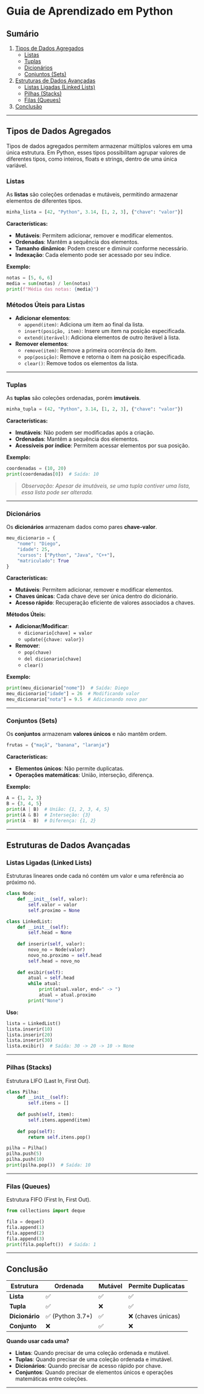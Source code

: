 # Guia de Aprendizado em Python

## Sumário

1. [Tipos de Dados Agregados](#tipos-de-dados-agregados)
   - [Listas](#listas)
   - [Tuplas](#tuplas)
   - [Dicionários](#dicionarios)
   - [Conjuntos (Sets)](#conjuntos-sets)
2. [Estruturas de Dados Avançadas](#estruturas-de-dados-avancadas)
   - [Listas Ligadas (Linked Lists)](#listas-ligadas-linked-lists)
   - [Pilhas (Stacks)](#pilhas-stacks)
   - [Filas (Queues)](#filas-queues)
3. [Conclusão](#conclusao)

---

## Tipos de Dados Agregados

Tipos de dados agregados permitem armazenar múltiplos valores em uma única estrutura. Em Python, esses tipos possibilitam agrupar valores de diferentes tipos, como inteiros, floats e strings, dentro de uma única variável.

### Listas

As **listas** são coleções ordenadas e mutáveis, permitindo armazenar elementos de diferentes tipos.

```python
minha_lista = [42, "Python", 3.14, [1, 2, 3], {"chave": "valor"}]
```

**Características:**
- **Mutáveis**: Permitem adicionar, remover e modificar elementos.
- **Ordenadas**: Mantêm a sequência dos elementos.
- **Tamanho dinâmico**: Podem crescer e diminuir conforme necessário.
- **Indexação**: Cada elemento pode ser acessado por seu índice.

**Exemplo:**

```python
notas = [5, 6, 6]
media = sum(notas) / len(notas)
print(f"Média das notas: {media}")
```

### Métodos Úteis para Listas

- **Adicionar elementos**:
  - `append(item)`: Adiciona um item ao final da lista.
  - `insert(posição, item)`: Insere um item na posição especificada.
  - `extend(iterável)`: Adiciona elementos de outro iterável à lista.
- **Remover elementos**:
  - `remove(item)`: Remove a primeira ocorrência do item.
  - `pop(posição)`: Remove e retorna o item na posição especificada.
  - `clear()`: Remove todos os elementos da lista.

---

### Tuplas

As **tuplas** são coleções ordenadas, porém **imutáveis**.

```python
minha_tupla = (42, "Python", 3.14, [1, 2, 3], {"chave": "valor"})
```

**Características:**
- **Imutáveis**: Não podem ser modificadas após a criação.
- **Ordenadas**: Mantêm a sequência dos elementos.
- **Acessíveis por índice**: Permitem acessar elementos por sua posição.

**Exemplo:**

```python
coordenadas = (10, 20)
print(coordenadas[0])  # Saída: 10
```

> *Observação: Apesar de imutáveis, se uma tupla contiver uma lista, essa lista pode ser alterada.*

---

### Dicionários

Os **dicionários** armazenam dados como pares **chave-valor**.

```python
meu_dicionario = {
    "nome": "Diego",
    "idade": 25,
    "cursos": ["Python", "Java", "C++"],
    "matriculado": True
}
```

**Características:**
- **Mutáveis**: Permitem adicionar, remover e modificar elementos.
- **Chaves únicas**: Cada chave deve ser única dentro do dicionário.
- **Acesso rápido**: Recuperação eficiente de valores associados a chaves.

**Métodos Úteis:**
- **Adicionar/Modificar**:
  - `dicionario[chave] = valor`
  - `update({chave: valor})`
- **Remover**:
  - `pop(chave)`
  - `del dicionario[chave]`
  - `clear()`

**Exemplo:**

```python
print(meu_dicionario["nome"])  # Saída: Diego
meu_dicionario["idade"] = 26  # Modificando valor
meu_dicionario["nota"] = 9.5  # Adicionando novo par
```

---

### Conjuntos (Sets)

Os **conjuntos** armazenam **valores únicos** e não mantêm ordem.

```python
frutas = {"maçã", "banana", "laranja"}
```

**Características:**
- **Elementos únicos**: Não permite duplicatas.
- **Operações matemáticas**: União, interseção, diferença.

**Exemplo:**

```python
A = {1, 2, 3}
B = {3, 4, 5}
print(A | B)  # União: {1, 2, 3, 4, 5}
print(A & B)  # Interseção: {3}
print(A - B)  # Diferença: {1, 2}
```

---

## Estruturas de Dados Avançadas

### Listas Ligadas (Linked Lists)

Estruturas lineares onde cada nó contém um valor e uma referência ao próximo nó.

```python
class Node:
    def __init__(self, valor):
        self.valor = valor
        self.proximo = None

class LinkedList:
    def __init__(self):
        self.head = None
    
    def inserir(self, valor):
        novo_no = Node(valor)
        novo_no.proximo = self.head
        self.head = novo_no
    
    def exibir(self):
        atual = self.head
        while atual:
            print(atual.valor, end=" -> ")
            atual = atual.proximo
        print("None")
```

**Uso:**

```python
lista = LinkedList()
lista.inserir(10)
lista.inserir(20)
lista.inserir(30)
lista.exibir()  # Saída: 30 -> 20 -> 10 -> None
```

---

### Pilhas (Stacks)

Estrutura LIFO (Last In, First Out).

```python
class Pilha:
    def __init__(self):
        self.itens = []
    
    def push(self, item):
        self.itens.append(item)
    
    def pop(self):
        return self.itens.pop()

pilha = Pilha()
pilha.push(5)
pilha.push(10)
print(pilha.pop())  # Saída: 10
```

---

### Filas (Queues)

Estrutura FIFO (First In, First Out).

```python
from collections import deque

fila = deque()
fila.append(1)
fila.append(2)
fila.append(3)
print(fila.popleft())  # Saída: 1
```

---

## Conclusão

| Estrutura    | Ordenada | Mutável | Permite Duplicatas |
|-------------|---------|---------|----------------|
| **Lista** | ✅ | ✅ | ✅ |
| **Tupla** | ✅ | ❌ | ✅ |
| **Dicionário** | ✅ (Python 3.7+) | ✅ | ❌ (chaves únicas) |
| **Conjunto** | ❌ | ✅ | ❌ |

**Quando usar cada uma?**
- **Listas**: Quando precisar de uma coleção ordenada e mutável.
- **Tuplas**: Quando precisar de uma coleção ordenada e imutável.
- **Dicionários**: Quando precisar de acesso rápido por chave.
- **Conjuntos**: Quando precisar de elementos únicos e operações matemáticas entre coleções.

---